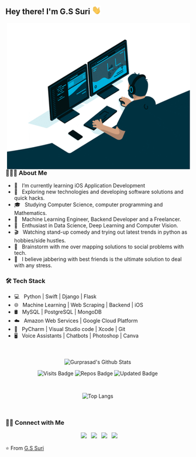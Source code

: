 <h2> Hey there! I'm G.S Suri <img src="./static/Hi.gif" width="25"></h2>
<img align="right" alt="GIF" src="./static/gif3.gif" width="500" height="400"/>

<h3> 👨🏻‍💻 About Me </h3>

- 🔭 &nbsp; I’m currently learning iOS Application Development
- 🤔 &nbsp; Exploring new technologies and developing software solutions and quick hacks.
- 🎓 &nbsp; Studying Computer Science, computer programming and Mathematics.
- 💼 &nbsp; Machine Learning Engineer, Backend Developer and a Freelancer.
- 🌱 &nbsp; Enthusiast in Data Science, Deep Learning and Computer Vision.
- 🎬 &nbsp; Watching stand-up comedy and trying out latest trends in python as hobbies/side hustles.
- 💬 &nbsp; Brainstorm with me over mapping solutions to social problems with tech.
- 🤙 &nbsp; I believe jabbering with best friends is the ultimate solution to deal with any stress. 

<h3>🛠 Tech Stack</h3>

- 💻 &nbsp; Python | Swift | Django | Flask 
- 🌐 &nbsp; Machine Learning | Web Scraping | Backend | iOS
- 🛢 &nbsp; MySQL | PostgreSQL | MongoDB
- ☁️ &nbsp; Amazon Web Services | Google Cloud Platform
- 🔧 &nbsp; PyCharm | Visual Studio code | Xcode | Git
- 🖥 &nbsp; Voice Assistants | Chatbots | Photoshop | Canva

<br>
<br>

<div align = center>
<img align="center" src="https://github-readme-stats.vercel.app/api?username=GSdotSuri&include_all_commits=true&count_private=true&show_icons=true&line_height=20&theme=prussian" alt="Gurprasad's Github Stats">

![Visits Badge](https://badges.pufler.dev/visits/GSdotSuri/GSdotSuri)
![Repos Badge](https://badges.pufler.dev/repos/GSdotSuri)
![Updated Badge](https://badges.pufler.dev/updated/GSdotSuri/DSA-CFC-Batch)


</br>

![Top Langs](https://github-readme-stats.vercel.app/api/top-langs/?username=GSdotSuri&count_private=true&layout=compact&theme=prussian)
</div>
<br>

<h3> 🤝🏻 Connect with Me </h3>

<p align="center">
&nbsp; <a href="https://www.facebook.com/gurprasad.singh.9/" target="_blank" rel="noopener noreferrer"><img src="https://img.icons8.com/plasticine/100/000000/facebook.png" width="50" /></a>  
&nbsp; <a href="https://www.instagram.com/gurprasad_singh/" target="_blank" rel="noopener noreferrer"><img src="https://img.icons8.com/plasticine/100/000000/instagram-new.png" width="50" /></a>  
&nbsp; <a href="https://www.linkedin.com/in/gurprasad-singh/" target="_blank" rel="noopener noreferrer"><img src="https://img.icons8.com/plasticine/100/000000/linkedin.png" width="50" /></a>
&nbsp; <a href="mailto:gurprasad.opsc@gmail.com" target="_blank" rel="noopener noreferrer"><img src="https://img.icons8.com/plasticine/100/000000/gmail.png"  width="50" /></a>
</p>

⭐️ From [G.S Suri](https://github.com/GSdotSuri)

